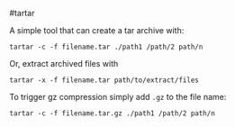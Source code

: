 #tartar

A simple tool that can create a tar archive with:

```
tartar -c -f filename.tar ./path1 /path/2 path/n
```

Or, extract archived files with
```
tartar -x -f filename.tar path/to/extract/files
```

To trigger gz compression simply add `.gz` to the file name:

```
tartar -c -f filename.tar.gz ./path1 /path/2 path/n
```